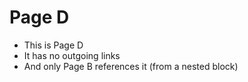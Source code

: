 # Page D

- This is Page D
- It has no outgoing links
- And only Page B references it (from a nested block)